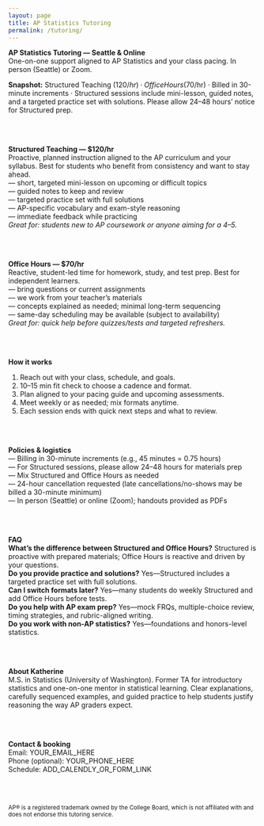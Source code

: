```yaml
---
layout: page
title: AP Statistics Tutoring
permalink: /tutoring/
---
```


**AP Statistics Tutoring — Seattle & Online**  
One-on-one support aligned to AP Statistics and your class pacing. In person (Seattle) or Zoom.

**Snapshot:** Structured Teaching ($120/hr) · Office Hours ($70/hr) · Billed in 30-minute increments · Structured sessions include mini-lesson, guided notes, and a targeted practice set with solutions. Please allow 24–48 hours’ notice for Structured prep.

<br><br>

**Structured Teaching — $120/hr**  
Proactive, planned instruction aligned to the AP curriculum and your syllabus. Best for students who benefit from consistency and want to stay ahead.  
— short, targeted mini-lesson on upcoming or difficult topics  
— guided notes to keep and review  
— targeted practice set with full solutions  
— AP-specific vocabulary and exam-style reasoning  
— immediate feedback while practicing  
*Great for: students new to AP coursework or anyone aiming for a 4–5.*

<br><br>

**Office Hours — $70/hr**  
Reactive, student-led time for homework, study, and test prep. Best for independent learners.  
— bring questions or current assignments  
— we work from your teacher’s materials  
— concepts explained as needed; minimal long-term sequencing  
— same-day scheduling may be available (subject to availability)  
*Great for: quick help before quizzes/tests and targeted refreshers.*

<br><br>

**How it works**  
1) Reach out with your class, schedule, and goals.  
2) 10–15 min fit check to choose a cadence and format.  
3) Plan aligned to your pacing guide and upcoming assessments.  
4) Meet weekly or as needed; mix formats anytime.  
5) Each session ends with quick next steps and what to review.

<br><br>

**Policies & logistics**  
— Billing in 30-minute increments (e.g., 45 minutes = 0.75 hours)  
— For Structured sessions, please allow 24–48 hours for materials prep  
— Mix Structured and Office Hours as needed  
— 24-hour cancellation requested (late cancellations/no-shows may be billed a 30-minute minimum)  
— In person (Seattle) or online (Zoom); handouts provided as PDFs

<br><br>

**FAQ**  
**What’s the difference between Structured and Office Hours?** Structured is proactive with prepared materials; Office Hours is reactive and driven by your questions.  
**Do you provide practice and solutions?** Yes—Structured includes a targeted practice set with full solutions.  
**Can I switch formats later?** Yes—many students do weekly Structured and add Office Hours before tests.  
**Do you help with AP exam prep?** Yes—mock FRQs, multiple-choice review, timing strategies, and rubric-aligned writing.  
**Do you work with non-AP statistics?** Yes—foundations and honors-level statistics.

<br><br>

**About Katherine**  
M.S. in Statistics (University of Washington). Former TA for introductory statistics and one-on-one mentor in statistical learning. Clear explanations, carefully sequenced examples, and guided practice to help students justify reasoning the way AP graders expect.

<br><br>

**Contact & booking**  
Email: YOUR_EMAIL_HERE  
Phone (optional): YOUR_PHONE_HERE  
Schedule: ADD_CALENDLY_OR_FORM_LINK

<br><br>

<small>AP® is a registered trademark owned by the College Board, which is not affiliated with and does not endorse this tutoring service.</small>